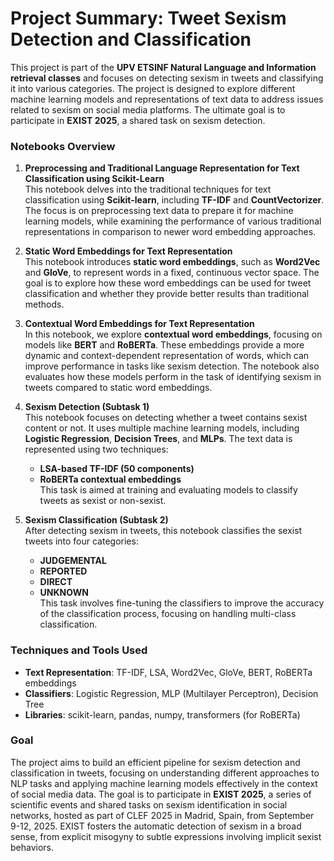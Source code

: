 # Project Summary: Tweet Sexism Detection and Classification

This project is part of the **UPV ETSINF Natural Language and Information retrieval classes** and focuses on detecting sexism in tweets and classifying it into various categories. The project is designed to explore different machine learning models and representations of text data to address issues related to sexism on social media platforms. The ultimate goal is to participate in **EXIST 2025**, a shared task on sexism detection.

### Notebooks Overview

1. **Preprocessing and Traditional Language Representation for Text Classification using Scikit-Learn**  
   This notebook delves into the traditional techniques for text classification using **Scikit-learn**, including **TF-IDF** and **CountVectorizer**. The focus is on preprocessing text data to prepare it for machine learning models, while examining the performance of various traditional representations in comparison to newer word embedding approaches.


2. **Static Word Embeddings for Text Representation**  
   This notebook introduces **static word embeddings**, such as **Word2Vec** and **GloVe**, to represent words in a fixed, continuous vector space. The goal is to explore how these word embeddings can be used for tweet classification and whether they provide better results than traditional methods.


3. **Contextual Word Embeddings for Text Representation**  
   In this notebook, we explore **contextual word embeddings**, focusing on models like **BERT** and **RoBERTa**. These embeddings provide a more dynamic and context-dependent representation of words, which can improve performance in tasks like sexism detection. The notebook also evaluates how these models perform in the task of identifying sexism in tweets compared to static word embeddings.


4. **Sexism Detection (Subtask 1)**  
   This notebook focuses on detecting whether a tweet contains sexist content or not. It uses multiple machine learning models, including **Logistic Regression**, **Decision Trees**, and **MLPs**. The text data is represented using two techniques:
   - **LSA-based TF-IDF (50 components)**
   - **RoBERTa contextual embeddings**  
   This task is aimed at training and evaluating models to classify tweets as sexist or non-sexist.


5. **Sexism Classification (Subtask 2)**  
   After detecting sexism in tweets, this notebook classifies the sexist tweets into four categories:
   - **JUDGEMENTAL**
   - **REPORTED**
   - **DIRECT**
   - **UNKNOWN**  
   This task involves fine-tuning the classifiers to improve the accuracy of the classification process, focusing on handling multi-class classification.

### Techniques and Tools Used
- **Text Representation**: TF-IDF, LSA, Word2Vec, GloVe, BERT, RoBERTa embeddings
- **Classifiers**: Logistic Regression, MLP (Multilayer Perceptron), Decision Tree
- **Libraries**: scikit-learn, pandas, numpy, transformers (for RoBERTa)

### Goal
The project aims to build an efficient pipeline for sexism detection and classification in tweets, focusing on understanding different approaches to NLP tasks and applying machine learning models effectively in the context of social media data. The goal is to participate in **EXIST 2025**, a series of scientific events and shared tasks on sexism identification in social networks, hosted as part of CLEF 2025 in Madrid, Spain, from September 9-12, 2025. EXIST fosters the automatic detection of sexism in a broad sense, from explicit misogyny to subtle expressions involving implicit sexist behaviors.